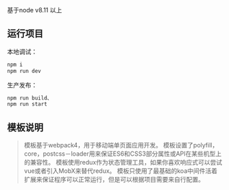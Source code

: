 基于node v8.11 以上

## 运行项目

本地调试：
```bash
npm i
npm run dev
```

生产发布：
```bash
npm run build、
npm run start
```

## 模板说明

> 模板基于webpack4，用于移动端单页面应用开发。
> 模板设置了polyfill，core，postcss－loader用来保证ES6和CSS3部分属性或API在某些机型上的兼容性。
> 模板使用redux作为状态管理工具，如果你喜欢响应式可以尝试vue或者引入MobX来替代redux。
> 模板只使用了最基础的koa中间件活着扩展来保证程序可以正常运行，但是可以根据项目需要来自行配置。
